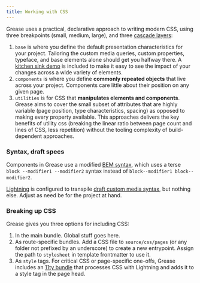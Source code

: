 ```yaml
---
title: Working with CSS
---
```

Grease uses a practical, declarative approach to writing modern CSS, using three breakpoints (small, medium, large), and three [cascade layers](https://developer.mozilla.org/en-US/docs/Web/CSS/@layer):

1. `base` is where you define the default presentation characteristics for your project. Tailoring the custom media queries, custom properties, typeface, and base elements alone should get you halfway there. A [kitchen sink demo](/kitchen-sink/) is included to make it easy to see the impact of your changes across a wide variety of elements.
2. `components` is where you define **commonly repeated objects** that live across your project. Components care little about their position on any given page.
3. `utilities` is for CSS that **manipulates elements and components**. Grease aims to cover the small subset of attributes that are highly variable (page position, type characteristics, spacing) as opposed to making every property available. This approaches delivers the key benefits of utility css (breaking the linear ratio between page count and lines of CSS, less repetition) without the tooling complexity of build-dependent approaches.

### Syntax, draft specs

Components in Grease use a modified [BEM syntax](https://getbem.com/introduction/), which uses a terse `block --modifier1 --modifier2` syntax instead of `block--modifier1 block--modifier2`.

[Lightning](https://lightningcss.dev/) is configured to transpile [draft custom media syntax](https://www.w3.org/TR/mediaqueries-5/#custom-mq), but nothing else. Adjust as need be for the project at hand.

### Breaking up CSS

Grease gives you three options for including CSS:

1. In the main bundle. Global stuff goes here.
2. As route-specific bundles. Add a CSS file to `source/css/pages` (or any folder not prefixed by an underscore) to create a new entrypoint. Assign the path to `stylesheet` in template frontmatter to use it.
3. As `style` tags. For critical CSS or page-specific one-offs, Grease includes an [11ty bundle](https://github.com/11ty/eleventy-plugin-bundle#usage) that processes CSS with Lightning and adds it to a style tag in the page head.